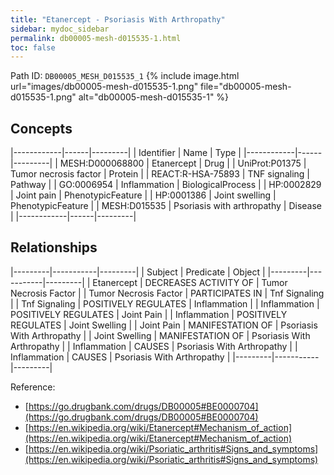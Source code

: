 ```yaml
---
title: "Etanercept - Psoriasis With Arthropathy"
sidebar: mydoc_sidebar
permalink: db00005-mesh-d015535-1.html
toc: false 
---
```



Path ID: `DB00005_MESH_D015535_1`
{% include image.html url="images/db00005-mesh-d015535-1.png" file="db00005-mesh-d015535-1.png" alt="db00005-mesh-d015535-1" %}

## Concepts

|------------|------|---------|
| Identifier | Name | Type    |
|------------|------|---------|
| MESH:D000068800 | Etanercept | Drug |
| UniProt:P01375 | Tumor necrosis factor | Protein |
| REACT:R-HSA-75893 | TNF signaling | Pathway |
| GO:0006954 | Inflammation | BiologicalProcess |
| HP:0002829 | Joint pain | PhenotypicFeature |
| HP:0001386 | Joint swelling | PhenotypicFeature |
| MESH:D015535 | Psoriasis with arthropathy | Disease |
|------------|------|---------|

## Relationships

|---------|-----------|---------|
| Subject | Predicate | Object  |
|---------|-----------|---------|
| Etanercept | DECREASES ACTIVITY OF | Tumor Necrosis Factor |
| Tumor Necrosis Factor | PARTICIPATES IN | Tnf Signaling |
| Tnf Signaling | POSITIVELY REGULATES | Inflammation |
| Inflammation | POSITIVELY REGULATES | Joint Pain |
| Inflammation | POSITIVELY REGULATES | Joint Swelling |
| Joint Pain | MANIFESTATION OF | Psoriasis With Arthropathy |
| Joint Swelling | MANIFESTATION OF | Psoriasis With Arthropathy |
| Inflammation | CAUSES | Psoriasis With Arthropathy |
| Inflammation | CAUSES | Psoriasis With Arthropathy |
|---------|-----------|---------|

Reference: 
  - [https://go.drugbank.com/drugs/DB00005#BE0000704](https://go.drugbank.com/drugs/DB00005#BE0000704)
  - [https://en.wikipedia.org/wiki/Etanercept#Mechanism_of_action](https://en.wikipedia.org/wiki/Etanercept#Mechanism_of_action)
  - [https://en.wikipedia.org/wiki/Psoriatic_arthritis#Signs_and_symptoms](https://en.wikipedia.org/wiki/Psoriatic_arthritis#Signs_and_symptoms)

